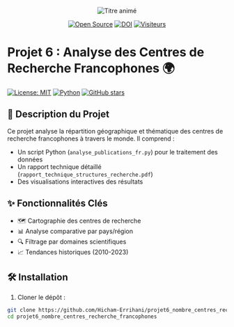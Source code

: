 <p align="center">
  <img src="https://readme-typing-svg.demolab.com?font=Fira+Code&size=30&duration=2000&pause=500&color=2AA7FF&center=true&vCenter=true&width=800&lines=Analyse+des+Centres+de+Recherche+Francophones;Découvrez+la+cartographie+scientifique+!;Données+ouvertes+et+analyses+avancées" alt="Titre animé" />
</p>

<div align="center">
  
[![Open Source](https://img.shields.io/badge/Open%20Source-🌍-brightgreen)](https://opensource.guide/)
[![DOI](https://zenodo.org/badge/DOI/10.5281/zenodo.XXXXXX.svg)](https://doi.org/10.5281/zenodo.XXXXXX)
[![Visiteurs](https://komarev.com/ghpvc/?username=Hicham-Errihani&label=Visiteurs&color=blueviolet)](https://github.com/Hicham-Errihani)
  
</div>

# Projet 6 : Analyse des Centres de Recherche Francophones 🌍

[![License: MIT](https://img.shields.io/badge/License-MIT-yellow.svg)](https://opensource.org/licenses/MIT)
[![Python](https://img.shields.io/badge/Python-3.8%2B-blue)](https://www.python.org/)
[![GitHub stars](https://img.shields.io/github/stars/Hicham-Errihani/projet6_nombre_centres_recherche_francophones?style=social)](https://github.com/Hicham-Errihani/projet6_nombre_centres_recherche_francophones/stargazers)

## 📌 Description du Projet
Ce projet analyse la répartition géographique et thématique des centres de recherche francophones à travers le monde. Il comprend :
- Un script Python (`analyse_publications_fr.py`) pour le traitement des données
- Un rapport technique détaillé (`rapport_technique_structures_recherche.pdf`)
- Des visualisations interactives des résultats

## ✨ Fonctionnalités Clés
- 🗺️ Cartographie des centres de recherche
- 📊 Analyse comparative par pays/région
- 🔍 Filtrage par domaines scientifiques
- 📈 Tendances historiques (2010-2023)

## 🛠️ Installation
1. Cloner le dépôt :
```bash
git clone https://github.com/Hicham-Errihani/projet6_nombre_centres_recherche_francophones.git
cd projet6_nombre_centres_recherche_francophones
